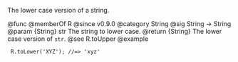 The lower case version of a string.

@func
@memberOf R
@since v0.9.0
@category String
@sig String -> String
@param {String} str The string to lower case.
@return {String} The lower case version of `str`.
@see R.toUpper
@example

     R.toLower('XYZ'); //=> 'xyz'
